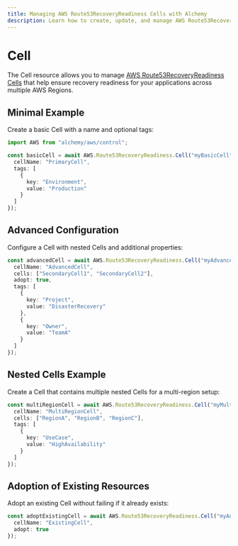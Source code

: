 ```yaml
---
title: Managing AWS Route53RecoveryReadiness Cells with Alchemy
description: Learn how to create, update, and manage AWS Route53RecoveryReadiness Cells using Alchemy Cloud Control.
---
```


# Cell

The Cell resource allows you to manage [AWS Route53RecoveryReadiness Cells](https://docs.aws.amazon.com/route53recoveryreadiness/latest/userguide/) that help ensure recovery readiness for your applications across multiple AWS Regions.

## Minimal Example

Create a basic Cell with a name and optional tags:

```ts
import AWS from "alchemy/aws/control";

const basicCell = await AWS.Route53RecoveryReadiness.Cell("myBasicCell", {
  cellName: "PrimaryCell",
  tags: [
    {
      key: "Environment",
      value: "Production"
    }
  ]
});
```

## Advanced Configuration

Configure a Cell with nested Cells and additional properties:

```ts
const advancedCell = await AWS.Route53RecoveryReadiness.Cell("myAdvancedCell", {
  cellName: "AdvancedCell",
  cells: ["SecondaryCell1", "SecondaryCell2"],
  adopt: true,
  tags: [
    {
      key: "Project",
      value: "DisasterRecovery"
    },
    {
      key: "Owner",
      value: "TeamA"
    }
  ]
});
```

## Nested Cells Example

Create a Cell that contains multiple nested Cells for a multi-region setup:

```ts
const multiRegionCell = await AWS.Route53RecoveryReadiness.Cell("myMultiRegionCell", {
  cellName: "MultiRegionCell",
  cells: ["RegionA", "RegionB", "RegionC"],
  tags: [
    {
      key: "UseCase",
      value: "HighAvailability"
    }
  ]
});
```

## Adoption of Existing Resources

Adopt an existing Cell without failing if it already exists:

```ts
const adoptExistingCell = await AWS.Route53RecoveryReadiness.Cell("myAdoptedCell", {
  cellName: "ExistingCell",
  adopt: true
});
```